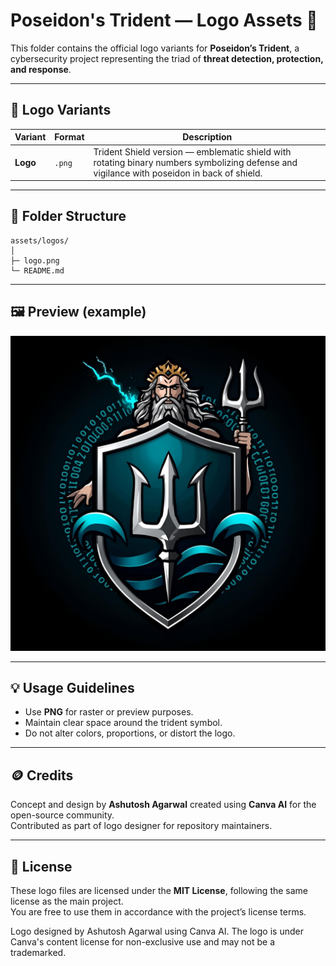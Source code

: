 # Poseidon's Trident — Logo Assets 🔱

This folder contains the official logo variants for **Poseidon’s Trident**, a cybersecurity project representing the triad of **threat detection, protection, and response**.

---

## 🧩 Logo Variants

| Variant | Format | Description |
|----------|---------|--------------|
| **Logo** |`.png` | Trident Shield version — emblematic shield with rotating binary numbers symbolizing defense and vigilance with poseidon in back of shield. |

---

## 📁 Folder Structure

```
assets/logos/
│
├─ logo.png
└─ README.md
```

---

## 🖼️ Preview (example)

![Logo Preview](assets\logos\logo.png)

---

## 💡 Usage Guidelines

- Use **PNG** for raster or preview purposes.
- Maintain clear space around the trident symbol.
- Do not alter colors, proportions, or distort the logo.

---

## 🪙 Credits

Concept and design by **Ashutosh Agarwal** 
created using **Canva AI** for the open-source community.  
Contributed as part of logo designer for repository maintainers.

---

## 📜 License

These logo files are licensed under the **MIT License**, following the same license as the main project.  
You are free to use them in accordance with the project’s license terms.

Logo designed by Ashutosh Agarwal using Canva AI.
The logo is under Canva's content license for non-exclusive use and may not be a trademarked.

